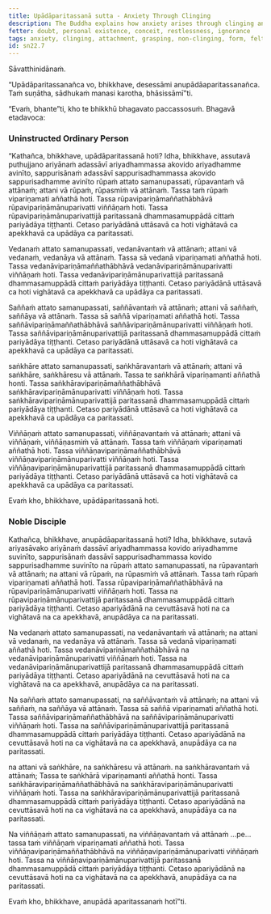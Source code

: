 ```yaml
---
title: Upādāparitassanā sutta - Anxiety Through Clinging
description: The Buddha explains how anxiety arises through clinging and how there is freedom from anxiety through non-clinging.
fetter: doubt, personal existence, conceit, restlessness, ignorance
tags: anxiety, clinging, attachment, grasping, non-clinging, form, felt experience, feeling, perception, volitional formations, consciousness, sn, sn22-34, sn22
id: sn22.7
---
```


Sāvatthinidānaṁ.

“Upādāparitassanañca vo, bhikkhave, desessāmi anupādāaparitassanañca. Taṁ suṇātha, sādhukaṁ manasi karotha, bhāsissāmī”ti.

“Evaṁ, bhante”ti, kho te bhikkhū bhagavato paccassosuṁ. Bhagavā etadavoca:

### Uninstructed Ordinary Person

“Kathañca, bhikkhave, upādāparitassanā hoti? Idha, bhikkhave, assutavā puthujjano ariyānaṁ adassāvī ariyadhammassa akovido ariyadhamme avinīto, sappurisānaṁ adassāvī sappurisadhammassa akovido sappurisadhamme avinīto rūpaṁ attato samanupassati, rūpavantaṁ vā attānaṁ; attani vā rūpaṁ, rūpasmiṁ vā attānaṁ. Tassa taṁ rūpaṁ vipariṇamati aññathā hoti. Tassa rūpavipariṇāmaññathābhāvā rūpavipariṇāmānuparivatti viññāṇaṁ hoti. Tassa rūpavipariṇāmānuparivattijā paritassanā dhammasamuppādā cittaṁ pariyādāya tiṭṭhanti. Cetaso pariyādānā uttāsavā ca hoti vighātavā ca apekkhavā ca upādāya ca paritassati.

Vedanaṁ attato samanupassati, vedanāvantaṁ vā attānaṁ; attani vā vedanaṁ, vedanāya vā attānaṁ. Tassa sā vedanā vipariṇamati aññathā hoti. Tassa vedanāvipariṇāmaññathābhāvā vedanāvipariṇāmānuparivatti viññāṇaṁ hoti. Tassa vedanāvipariṇāmānuparivattijā paritassanā dhammasamuppādā cittaṁ pariyādāya tiṭṭhanti. Cetaso pariyādānā uttāsavā ca hoti vighātavā ca apekkhavā ca upādāya ca paritassati.

Saññaṁ attato samanupassati, saññāvantaṁ vā attānaṁ; attani vā saññaṁ, saññāya vā attānaṁ. Tassa sā saññā vipariṇamati aññathā hoti. Tassa saññāvipariṇāmaññathābhāvā saññāvipariṇāmānuparivatti viññāṇaṁ hoti. Tassa saññāvipariṇāmānuparivattijā paritassanā dhammasamuppādā cittaṁ pariyādāya tiṭṭhanti. Cetaso pariyādānā uttāsavā ca hoti vighātavā ca apekkhavā ca upādāya ca paritassati.

saṅkhāre attato samanupassati, saṅkhāravantaṁ vā attānaṁ; attani vā saṅkhāre, saṅkhāresu vā attānaṁ. Tassa te saṅkhārā vipariṇamanti aññathā honti. Tassa saṅkhāravipariṇāmaññathābhāvā saṅkhāravipariṇāmānuparivatti viññāṇaṁ hoti. Tassa saṅkhāravipariṇāmānuparivattijā paritassanā dhammasamuppādā cittaṁ pariyādāya tiṭṭhanti. Cetaso pariyādānā uttāsavā ca hoti vighātavā ca apekkhavā ca upādāya ca paritassati.

Viññāṇaṁ attato samanupassati, viññāṇavantaṁ vā attānaṁ; attani vā viññāṇaṁ, viññāṇasmiṁ vā attānaṁ. Tassa taṁ viññāṇaṁ vipariṇamati aññathā hoti. Tassa viññāṇavipariṇāmaññathābhāvā viññāṇavipariṇāmānuparivatti viññāṇaṁ hoti. Tassa viññāṇavipariṇāmānuparivattijā paritassanā dhammasamuppādā cittaṁ pariyādāya tiṭṭhanti. Cetaso pariyādānā uttāsavā ca hoti vighātavā ca apekkhavā ca upādāya ca paritassati.

Evaṁ kho, bhikkhave, upādāparitassanā hoti.

### Noble Disciple

Kathañca, bhikkhave, anupādāaparitassanā hoti? Idha, bhikkhave, sutavā ariyasāvako ariyānaṁ dassāvī ariyadhammassa kovido ariyadhamme suvinīto, sappurisānaṁ dassāvī sappurisadhammassa kovido sappurisadhamme suvinīto na rūpaṁ attato samanupassati, na rūpavantaṁ vā attānaṁ; na attani vā rūpaṁ, na rūpasmiṁ vā attānaṁ. Tassa taṁ rūpaṁ vipariṇamati aññathā hoti. Tassa rūpavipariṇāmaññathābhāvā na rūpavipariṇāmānuparivatti viññāṇaṁ hoti. Tassa na rūpavipariṇāmānuparivattijā paritassanā dhammasamuppādā cittaṁ pariyādāya tiṭṭhanti. Cetaso apariyādānā na cevuttāsavā hoti na ca vighātavā na ca apekkhavā, anupādāya ca na paritassati.

Na vedanaṁ attato samanupassati, na vedanāvantaṁ vā attānaṁ; na attani vā vedanaṁ, na vedanāya vā attānaṁ. Tassa sā vedanā vipariṇamati aññathā hoti. Tassa vedanāvipariṇāmaññathābhāvā na vedanāvipariṇāmānuparivatti viññāṇaṁ hoti. Tassa na vedanāvipariṇāmānuparivattijā paritassanā dhammasamuppādā cittaṁ pariyādāya tiṭṭhanti. Cetaso apariyādānā na cevuttāsavā hoti na ca vighātavā na ca apekkhavā, anupādāya ca na paritassati.

Na saññaṁ attato samanupassati, na saññāvantaṁ vā attānaṁ; na attani vā saññaṁ, na saññāya vā attānaṁ. Tassa sā saññā vipariṇamati aññathā hoti. Tassa saññāvipariṇāmaññathābhāvā na saññāvipariṇāmānuparivatti viññāṇaṁ hoti. Tassa na saññāvipariṇāmānuparivattijā paritassanā dhammasamuppādā cittaṁ pariyādāya tiṭṭhanti. Cetaso apariyādānā na cevuttāsavā hoti na ca vighātavā na ca apekkhavā, anupādāya ca na paritassati.

na attani vā saṅkhāre, na saṅkhāresu vā attānaṁ. na saṅkhāravantaṁ vā attānaṁ; Tassa te saṅkhārā vipariṇamanti aññathā honti. Tassa saṅkhāravipariṇāmaññathābhāvā na saṅkhāravipariṇāmānuparivatti viññāṇaṁ hoti. Tassa na saṅkhāravipariṇāmānuparivattijā paritassanā dhammasamuppādā cittaṁ pariyādāya tiṭṭhanti. Cetaso apariyādānā na cevuttāsavā hoti na ca vighātavā na ca apekkhavā, anupādāya ca na paritassati.

Na viññāṇaṁ attato samanupassati, na viññāṇavantaṁ vā attānaṁ …pe… tassa taṁ viññāṇaṁ vipariṇamati aññathā hoti. Tassa viññāṇavipariṇāmaññathābhāvā na viññāṇavipariṇāmānuparivatti viññāṇaṁ hoti. Tassa na viññāṇavipariṇāmānuparivattijā paritassanā dhammasamuppādā cittaṁ pariyādāya tiṭṭhanti. Cetaso apariyādānā na cevuttāsavā hoti na ca vighātavā na ca apekkhavā, anupādāya ca na paritassati.

Evaṁ kho, bhikkhave, anupādā aparitassanaṁ hotī”ti.